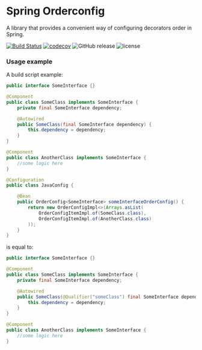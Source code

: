 # Spring Orderconfig
A library that provides a convenient way of configuring decorators order in Spring.

[![Build Status](https://travis-ci.com/monosoul/spring-orderconfig.svg?branch=master)](https://travis-ci.com/monosoul/spring-orderconfig)
[![codecov](https://codecov.io/gh/monosoul/spring-orderconfig/branch/master/graph/badge.svg)](https://codecov.io/gh/monosoul/spring-orderconfig)
![GitHub release](https://img.shields.io/github/release/monosoul/spring-orderconfig.svg)
![license](https://img.shields.io/github/license/monosoul/spring-orderconfig.svg)

### Usage example
A build script example:
```java
public interface SomeInterface {}

@Component
public class SomeClass implements SomeInterface {
    private final SomeInterface dependency;

    @Autowired
    public SomeClass(final SomeInterface dependency) {
        this.dependency = dependency;
    }
}

@Component
public class AnotherClass implements SomeInterface {
    //some logic here
}

@Configuration
public class JavaConfig {

    @Bean
    public OrderConfig<SomeInterface> someInterfaceOrderConfig() {
        return new OrderConfigImpl<>(Arrays.asList(
            OrderConfigItemImpl.of(SomeClass.class),
            OrderConfigItemImpl.of(AnotherClass.class)
        ));
    }
}
```

is equal to:

```java
public interface SomeInterface {}

@Component
public class SomeClass implements SomeInterface {
    private final SomeInterface dependency;

    @Autowired
    public SomeClass(@Qualifier("someClass") final SomeInterface dependency) {
        this.dependency = dependency;
    }
}

@Component
public class AnotherClass implements SomeInterface {
    //some logic here
}
```